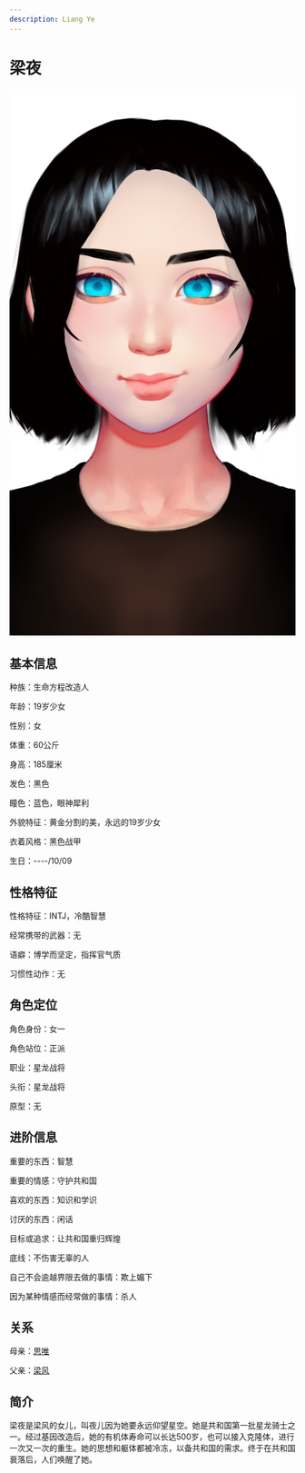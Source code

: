 ```yaml
---
description: Liang Ye
---
```


# 梁夜

![梁夜](../../.gitbook/assets/liang-ye-.jpg)

## **基本信息**

种族：生命方程改造人

年龄：19岁少女

性别：女

体重：60公斤

身高：185厘米

发色：黑色

瞳色：蓝色，眼神犀利

外貌特征：黄金分割的美，永远的19岁少女

衣着风格：黑色战甲

生日：----/10/09

## **性格特征**

性格特征：INTJ，冷酷智慧

经常携带的武器：无

语癖：博学而坚定，指挥官气质

习惯性动作：无

## **角色定位**

角色身份：女一

角色站位：正派

职业：星龙战将

头衔：星龙战将

原型：无

## **进阶信息**

重要的东西：智慧

重要的情感：守护共和国

喜欢的东西：知识和学识

讨厌的东西：闲话

目标或追求：让共和国重归辉煌

底线：不伤害无辜的人

自己不会逾越界限去做的事情：欺上媚下

因为某种情感而经常做的事情：杀人

## **关系**

母亲：[思唯](../synthetics/si-wei.md)

父亲：[梁风](../xinglongians/liang-feng.md)

## **简介**

梁夜是梁风的女儿，叫夜儿因为她要永远仰望星空。她是共和国第一批星龙骑士之一。经过基因改造后，她的有机体寿命可以长达500岁，也可以接入克隆体，进行一次又一次的重生。她的思想和躯体都被冷冻，以备共和国的需求。终于在共和国衰落后，人们唤醒了她。
